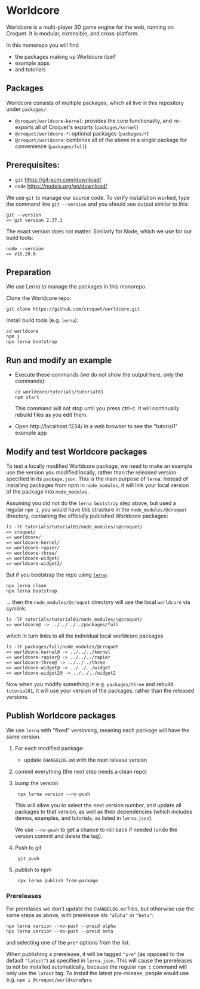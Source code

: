 # Worldcore

Worldcore is a multi-player 3D game engine for the web, running on Croquet. It is modular, extensible, and cross-platform.

In this monorepo you will find

* the packages making up Worldcore itself
* example apps
* and tutorials

## Packages

Worldcore consists of multiple packages, which all live in this repository under `packages/`:

* `@croquet/worldcore-kernel`: provides the core  functionality, and re-exports all of Croquet's exports (`packages/kernel`)
* `@croquet/worldcore-*`: optional packages (`packages/*`)
* `@croquet/worldcore`: combines all of the above in a single package for convenience (`packages/full`)

## Prerequisites:

* `git` https://git-scm.com/download/
* `node` https://nodejs.org/en/download/

We use `git` to manage our source code. To verify installation worked, type the command line `git --version` and you should see output similar to this:

    git --version
    => git version 2.37.1

The exact version does not matter. Similarly for Node, which we use for our build tools:

    node --version
    => v16.20.0

## Preparation

We use Lerna to manage the packages in this monorepo.

Clone the Worldcore repo:

    git clone https://github.com/croquet/worldcore.git

Install build tools (e.g. `lerna`):

    cd worldcore
    npm i
    npx lerna bootstrap

## Run and modify an example

* Execute these commands (we do not show the output here, only the commands):

      cd worldcore/tutorials/tutorial01
      npm start

  This command will not stop until you press ctrl-c. It will continually rebuild files as you edit them.

* Open http://localhost:1234/ in a web browser to see the "tutorial1" example app

## Modify and test Worldcore packages

To test a locally modified Worldcore package, we need to make an example use the version you modified locally, rather than the released version specified in its `package.json`. This is the main purpose of `lerna`. Instead of installing packages from npm in `node_modules`, it will link your local version of the package into `node_modules`.

Assuming you did not do the `lerna bootstrap` step above, but used a regular `npm i`, you would have this structure in the `node_modules/@croquet` directory, containing the officially published Worldcore packages:

    ls -lF tutorials/tutorial01/node_modules/\@croquet/
    => croquet/
    => worldcore/
    => worldcore-kernel/
    => worldcore-rapier/
    => worldcore-three/
    => worldcore-widget/
    => worldcore-widget2/

But if you bootstrap the repo using [`lerna`](https://lerna.js.org):

    npx lerna clean
    npx lerna bootstrap

... then the `node_modules/@croquet` directory will use the local `worldcore` via symlink:

    ls -lF tutorials/tutorial01/node_modules/\@croquet/
    => worldcore@ -> ../../../../packages/full

which in turn links to all the individual local worldcore packages

    ls -lF packages/full/node_modules/@croquet
    => worldcore-kernel@ -> ../../../kernel
    => worldcore-rapier@ -> ../../../rapier
    => worldcore-three@ -> ../../../three
    => worldcore-widget@ -> ../../../widget
    => worldcore-widget2@ -> ../../../widget2

Now when you modify something in e.g. `packages/three` and rebuild `tutorial01`, it will use your version of the packages, rather than the released versions.

## Publish Worldcore packages

We use `lerna` with "fixed" versioning, meaning each package will have the same version.

1. For each modified package:

   * update `CHANGELOG.md` with the next release version

2. commit everything (the next step needs a clean repo)

3. bump the version

        npx lerna version --no-push

   This will allow you to select the next version number,
   and update all packages to that version, as well as their dependencies
   (which includes demos, examples, and tutorials, as listed in `lerna.json`).

   We use `--no-push` to get a chance to roll back if needed
   (undo the version commit and delete the tag).

4. Push to git

        git push

5. publish to npm

        npx lerna publish from-package

### Prereleases

For prerelases we don't update the `CHANGELOG.md` files, but otherwise use the same steps as above, with prerelease ids `"alpha"` or `"beta"`:

    npx lerna version --no-push --preid alpha
    npx lerna version --no-push --preid beta

and selecting one of the `pre*` options from the list.

When publishing a prerelease, it will be tagged `"pre"` (as opposed to the default `"latest"`) as specified in `lerna.json`.
This will cause the prereleases to not be installed automatically, because the regular `npm i` command will only use the `latest` tag.
To install the latest pre-release, people would use e.g. `npm i @croquet/worldcore@pre`